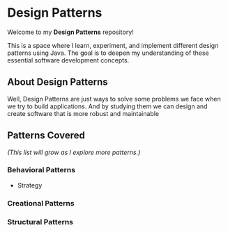 # Design Patterns

Welcome to my **Design Patterns** repository!

This is a space where I learn, experiment, and implement different design patterns using Java.
The goal is to deepen my understanding of these essential software development concepts.

## About Design Patterns

Well, Design Patterns are just ways to solve some problems we face when we try to build applications. And by studying them we
can design and create software that is more robust and maintainable

## Patterns Covered
*(This list will grow as I explore more patterns.)*

### Behavioral Patterns
 - Strategy

### Creational Patterns

### Structural Patterns



